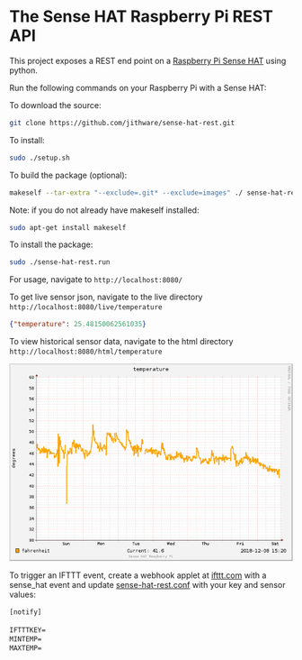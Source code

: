 # The Sense HAT Raspberry Pi REST API

This project exposes a REST end point on a [Raspberry Pi Sense HAT](https://www.raspberrypi.org/products/sense-hat/) using python.

Run the following commands on your Raspberry Pi with a Sense HAT:

To download the source:

```sh
git clone https://github.com/jithware/sense-hat-rest.git
```

To install:

```sh
sudo ./setup.sh
```

To build the package (optional):

```sh
makeself --tar-extra "--exclude=.git* --exclude=images" ./ sense-hat-rest.run "Sense HAT Raspberry Pi REST API" ./setup.sh
```

Note: if you do not already have makeself installed:

```sh
sudo apt-get install makeself
```

To install the package:

```sh
sudo ./sense-hat-rest.run
```

For usage, navigate to `http://localhost:8080/`

To get live sensor json, navigate to the live directory `http://localhost:8080/live/temperature`

```json
{"temperature": 25.48150062561035}
```

To view historical sensor data, navigate to the html directory `http://localhost:8080/html/temperature`

![temperature](./images/temperature.png)

To trigger an IFTTT event, create a webhook applet at [ifttt.com](https://ifttt.com/create/if-maker_webhooks) with a sense_hat event and update [sense-hat-rest.conf](./sense-hat-rest.conf) with your key and sensor values: 
```
[notify]

IFTTTKEY=
MINTEMP=
MAXTEMP=
```
